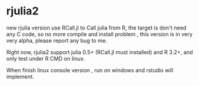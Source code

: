 # rjulia2
new rjulia version use RCall.jl to Call julia from R, the target is don't need any C code, so no more compile and install problem , this version is in very very alpha, please report any bug to me.

Right now, rjulia2 support julia 0.5+ (RCall.jl must installed) and R 3.2+, and only test under R CMD on linux.

When finish linux console version , run on windows and rstudio will implement.



